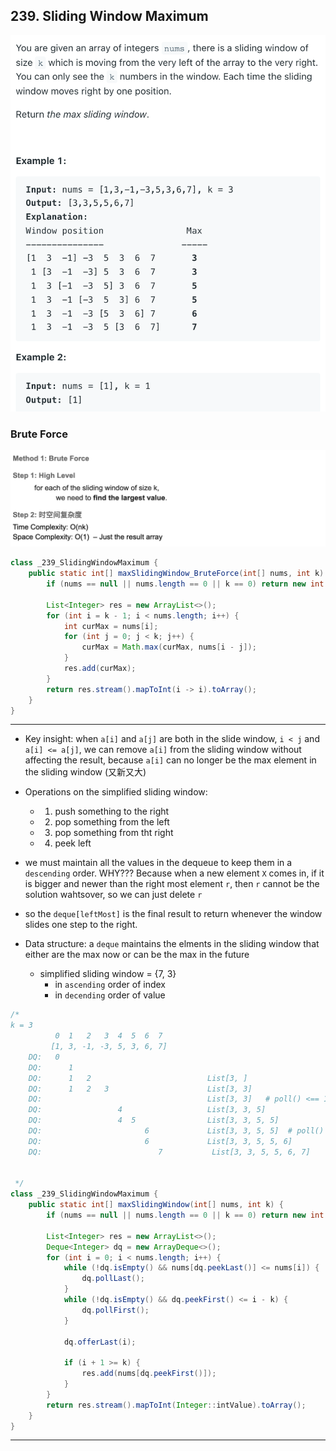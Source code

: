 ## 239. Sliding Window Maximum

![](img/2021-12-22-16-45-41.png)

### Brute Force
![](img/2022-12-22-23-47-49.png)

```java
class _239_SlidingWindowMaximum {
    public static int[] maxSlidingWindow_BruteForce(int[] nums, int k) {
        if (nums == null || nums.length == 0 || k == 0) return new int[0];

        List<Integer> res = new ArrayList<>();
        for (int i = k - 1; i < nums.length; i++) {
            int curMax = nums[i];
            for (int j = 0; j < k; j++) {
                curMax = Math.max(curMax, nums[i - j]);
            }
            res.add(curMax);
        }
        return res.stream().mapToInt(i -> i).toArray();
    }
}
```


---
- Key insight: when `a[i]` and `a[j]` are both in the slide window, 
  `i < j` and `a[i] <= a[j]`, we can remove `a[i]` from the sliding 
  window without affecting the result, because `a[i]` can no longer be
  the max element in the sliding window (又新又大)

- Operations on the simplified sliding window:
  - 1. push something to the right
  - 2. pop something from the left
  - 3. pop something from tht right
  - 4. peek left

- we must maintain all the values in the dequeue to keep them in a 
  `descending` order. WHY??? Because when a new element `X` comes in,
  if it is bigger and newer than the right most element `r`, then `r` 
  cannot be the solution wahtsover, so we can just delete `r`

- so the `deque[leftMost]` is the final result to return whenever the
  window slides one step to the right.

- Data structure: a `deque` maintains the elments in the sliding window
  that either are the max now or can be the max in the future
  - simplified sliding window = {7, 3}
    - in `ascending` order of index
    - in `decending` order of value

```java
/*
k = 3
          0  1   2   3  4  5  6  7
         [1, 3, -1, -3, 5, 3, 6, 7]
    DQ:   0
    DQ:      1  
    DQ:      1   2                          List[3, ]  
    DQ:      1   2   3                      List[3, 3]  
    DQ:                                     List[3, 3]   # poll() <== 1, 2, 3  
    DQ:                 4                   List[3, 3, 5]     
    DQ:                 4  5                List[3, 3, 5, 5]     
    DQ:                       6             List[3, 3, 5, 5]  # poll() <== 4, 5   
    DQ:                       6             List[3, 3, 5, 5, 6]     
    DQ:                          7           List[3, 3, 5, 5, 6, 7]     


 */
class _239_SlidingWindowMaximum {
    public static int[] maxSlidingWindow(int[] nums, int k) {
        if (nums == null || nums.length == 0 || k == 0) return new int[0];

        List<Integer> res = new ArrayList<>();
        Deque<Integer> dq = new ArrayDeque<>();
        for (int i = 0; i < nums.length; i++) {
            while (!dq.isEmpty() && nums[dq.peekLast()] <= nums[i]) {
                dq.pollLast();
            }
            while (!dq.isEmpty() && dq.peekFirst() <= i - k) {
                dq.pollFirst();
            }

            dq.offerLast(i);

            if (i + 1 >= k) {
                res.add(nums[dq.peekFirst()]);
            }
        }
        return res.stream().mapToInt(Integer::intValue).toArray();
    }
}
```

---


